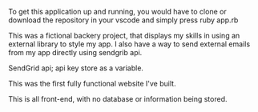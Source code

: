 To get this application up and running, you would have to clone or download the repository in your vscode and simply press ruby app.rb

This was a fictional backery project, that displays my skills in using an external library to style my app. I also have a way to send
external emails from my app directly using sendgrib api. 

SendGrid api; api key store as a variable.

This was the first fully functional website I've built. 

This is all front-end, with no database or information being stored. 

